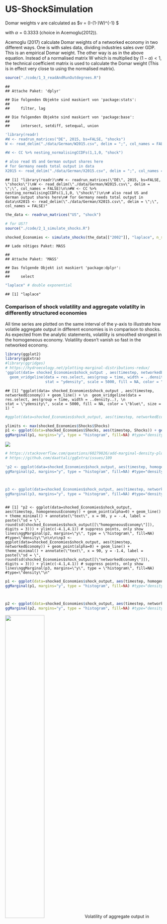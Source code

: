 US-ShockSimulation
================

Domar weights v are calculated as $v = (I-(1-)W)^{-1} $

with *α* = 0.3333 (choice in Acemoglu(2012)).

Acemoglu (2017) calculate Domar weights of a networked economy in two
different ways. One is with sales data, dividing industries sales over
GDP. This is an empirical Domar weight. The other way is as in the above
equation. Instead of a normalised matrix W which is multiplied by
(1 − *α*) &lt; 1, the technical coefficient matrix is used to calculate
the Domar weight (This is in effect very close to using the normalised
matrix).

``` r
source("./code/1_3_readAndRunOutdegrees.R")
```

    ## 
    ## Attache Paket: 'dplyr'

    ## Die folgenden Objekte sind maskiert von 'package:stats':
    ## 
    ##     filter, lag

    ## Die folgenden Objekte sind maskiert von 'package:base':
    ## 
    ##     intersect, setdiff, setequal, union

``` r
'library(readr)
#W <- readrun_matrices("DE", 2015, bs=FALSE, "shocks")
W <- read_delim("./data/German/W2015.csv", delim = ";", col_names = FALSE)

#W <- CC %>% nesting_normalisingCCDFs(1,1,0, "shock")

# also read US and German output shares here
# for Germany needs total output in data
X2015 <- read_delim("./data/German/X2015.csv", delim = ";", col_names = FALSE)'
```

    ## [1] "library(readr)\n#W <- readrun_matrices(\"DE\", 2015, bs=FALSE, \"shocks\")\nW <- read_delim(\"./data/German/W2015.csv\", delim = \";\", col_names = FALSE)\n\n#W <- CC %>% nesting_normalisingCCDFs(1,1,0, \"shock\")\n\n# also read US and German output shares here\n# for Germany needs total output in data\nX2015 <- read_delim(\"./data/German/X2015.csv\", delim = \";\", col_names = FALSE)"

``` r
the_data <- readrun_matrices("US", "shock")

# for US??
source("./code/2_1_simulate_shocks.R")

shocked_Economies <- simulate_shocks(the_data[["2002"]], "laplace", n_shocks = 10^4)
```

    ## Lade nötiges Paket: MASS

    ## 
    ## Attache Paket: 'MASS'

    ## Das folgende Objekt ist maskiert 'package:dplyr':
    ## 
    ##     select

``` r
"laplace" # double exponential
```

    ## [1] "laplace"

### Comparison of shock volatility and aggregate volatilty in differently structured economies

All time series are plotted on the same interval of the y-axis to
illustrate how volatile aggregate output in different economies is in
comparison to shocks. As expected from the analytic statements,
volatility is smoothed strongest in the homogeneous economy. Volatility
doesn’t vanish so fast in the networked economy.

``` r
library(ggplot2)
library(ggExtra)
#library(ggridges)
# https://hydroecology.net/plotting-marginal-distributions-redux/
'ggplot(data= shocked_Economies$shock_output , aes(timestep, networkedEconomy)) + geom_line() + 
  geom_vridgeline(data = res.select, aes(group = time, width = ..density..), 
                  stat = "ydensity", scale = 5000, fill = NA, color = "blue", size = 1) '
```

    ## [1] "ggplot(data= shocked_Economies$shock_output , aes(timestep, networkedEconomy)) + geom_line() + \n  geom_vridgeline(data = res.select, aes(group = time, width = ..density..), \n                  stat = \"ydensity\", scale = 5000, fill = NA, color = \"blue\", size = 1) "

``` r
#ggplot(data=shocked_Economies$shock_output, aes(timestep, networkedEconomy)) + geom_point() + geom_line()

ylimits <- max(shocked_Economies$Shocks$Shocks)
p1 <- ggplot(data=shocked_Economies$Shocks, aes(timestep, Shocks)) + geom_point(alpha=0) + geom_line() + theme_minimal() + annotate("text", x = length(shocked_Economies$Shocks$Shocks) * (1/4), y = -ylimits, label =  paste("sd = ", round(sd(shocked_Economies$Shocks[["Shocks"]]), digits = 3))) + ylim(c(-ylimits,ylimits)) # suppress points, only show lines
ggMarginal(p1, margins="y", type = "histogram", fill=NA) #type="density"
```

![](US-ShockSimulation_files/figure-gfm/shock-timeseries-1.png)<!-- -->

``` r
# https://stackoverflow.com/questions/60279826/add-marginal-density-plot-based-on-subset-of-plotted-data
# https://github.com/daattali/ggExtra/issues/109

'p2 <- ggplot(data=shocked_Economies$shock_output, aes(timestep, homogeneousEconomy)) + geom_point(alpha=0) + geom_line() + theme_minimal() + annotate("text", x = 90, y = -.4, label =  paste("sd = ", round(sd(shocked_Economies$shock_output[["homogeneousEconomy"]]), digits = 3))) + ylim(c(-4.1,4.1)) # suppress points, only show lines
ggMarginal(p2, margins="y", type = "histogram", fill=NA) #type="density"



p3 <- ggplot(data=shocked_Economies$shock_output, aes(timestep, networkedEconomy)) + geom_point(alpha=0) + geom_line() + theme_minimal() + annotate("text", x = 90, y = -1.4, label =  paste("sd = ", round(sd(shocked_Economies$shock_output[["networkedEconomy"]]), digits = 3))) + ylim(c(-4.1,4.1)) # suppress points, only show lines
ggMarginal(p3, margins="y", type = "histogram", fill=NA) #type="density"
'
```

    ## [1] "p2 <- ggplot(data=shocked_Economies$shock_output, aes(timestep, homogeneousEconomy)) + geom_point(alpha=0) + geom_line() + theme_minimal() + annotate(\"text\", x = 90, y = -.4, label =  paste(\"sd = \", round(sd(shocked_Economies$shock_output[[\"homogeneousEconomy\"]]), digits = 3))) + ylim(c(-4.1,4.1)) # suppress points, only show lines\nggMarginal(p2, margins=\"y\", type = \"histogram\", fill=NA) #type=\"density\"\n\n\n\np3 <- ggplot(data=shocked_Economies$shock_output, aes(timestep, networkedEconomy)) + geom_point(alpha=0) + geom_line() + theme_minimal() + annotate(\"text\", x = 90, y = -1.4, label =  paste(\"sd = \", round(sd(shocked_Economies$shock_output[[\"networkedEconomy\"]]), digits = 3))) + ylim(c(-4.1,4.1)) # suppress points, only show lines\nggMarginal(p3, margins=\"y\", type = \"histogram\", fill=NA) #type=\"density\"\n"

``` r
p1 <- ggplot(data=shocked_Economies$shock_output, aes(timestep, homogeneousEconomy)) + geom_point(alpha=0) + geom_line() + theme_minimal() + annotate("text", x = length(shocked_Economies$shock_output$timestep) * (1/6) , y = -ylimits*0.9, label =  paste("sd = ", round(sd(shocked_Economies$shock_output[["homogeneousEconomy"]]), digits = 3))) + ylim(c(-ylimits,ylimits)) # suppress points, only show lines
ggMarginal(p1, margins="y", type = "histogram", fill=NA) #type="density"



p2 <- ggplot(data=shocked_Economies$shock_output, aes(timestep, networkedEconomy)) + geom_point(alpha=0) + geom_line() + theme_minimal() + annotate("text", x = length(shocked_Economies$shock_output$timestep) * (1/6), y = -ylimits*0.9, label =  paste("sd = ", round(sd(shocked_Economies$shock_output[["networkedEconomy"]]), digits = 3))) + ylim(c(-ylimits,ylimits)) # suppress points, only show lines
ggMarginal(p2, margins="y", type = "histogram", fill=NA) #type="density"
```

<img src="US-ShockSimulation_files/figure-gfm/timeseries_AggOut_homogenousEconomy-1.png" width="50%" />
Volatility of aggregate output in networked economy has decreased
compared to shocks but is higher than in homogenous economy. Due to the
law of large numbers, the more disaggregated the economy gets
(n\_sectors –&gt; ∞) the lower should be the volatility. With more
sectors, the aggregate output time series will center narrower and
narrower around the mean.

``` r
p1 <- ggplot(data=shocked_Economies$shock_output, aes(timestep, networkedEconomy)) + geom_point(alpha=0) + geom_line() + theme_minimal() + annotate("text", x = length(shocked_Economies$shock_output$timestep) * (1/6), y = -ylimits*0.9, label =  paste("sd = ", round(sd(shocked_Economies$shock_output[["networkedEconomy"]]), digits = 3))) + ylim(c(-ylimits,ylimits)) # suppress points, only show lines
ggMarginal(p1, margins="y", type = "histogram", fill=NA) #type="density"
```

![](US-ShockSimulation_files/figure-gfm/timeseries_AggOut_networkedEconomy-1.png)<!-- -->

``` r
# https://stackoverflow.com/questions/60279826/add-marginal-density-plot-based-on-subset-of-plotted-data
# https://github.com/daattali/ggExtra/issues/109


# is it fat tailed? check CCDF
# QQ-plot
```

``` r
#-----
# CCDF
#-----

out_agg_sorted = sort(out_agg, decreasing = TRUE)
CCD = cumsum(out_agg_sorted)
prob = cumsum(1:n_shocks)
sum(out_agg)
plot(1:n_shocks, CCD)
plot(out_agg_sorted ,prob)
plot(log(out_agg_sorted), log(prob))

x = seq(from= -15, to = 15, length.out=1000)
CCDF_normal = sort(pnorm(x,mean(out_agg), sd(out_agg)), decreasing = TRUE)
plot(log(CCDF_normal),log(cumsum(1:1000)) , type = "l")
lines(log(CCDF_normal),log(cumsum(1:1000)))



# how does the tail of a normal cdf look like? plot also in picture
# https://stackoverflow.com/questions/59270647/how-to-plot-the-standard-normal-cdf-in-r
# https://stats.stackexchange.com/questions/26903/interpreting-the-difference-between-lognormal-and-power-law-distribution-networ
# https://demonstrations.wolfram.com/PowerLawTailsInLogNormalData/
# wolframalpha shrinks distribution further and further to tail

plot(pnorm(-5:10, mean=0, sd=4))
curve(pnorm, from = -5, to=2)
```

### Q-Q plots aggregate output US network economy and shocks

Why is aggregate output less normal distributed than shocks? Don’t
Acemoglu tell that normal shocks can not become fat tailed output? This
might be due to low shock sample size?

``` r
#fluctuations <- bind_cols(list(out_agg = out_agg, shocks = Shocks[1,]))

# * (1/shocked_Economies$euklidian_norm_v$networkedEconomy)
ggplot(data = shocked_Economies$shock_output, aes(sample=networkedEconomy* (1/shocked_Economies$euklidian_norm_v_tibble$networkedEconomy))) + geom_qq() + geom_qq_line() + theme_minimal() + ggtitle("networked") + xlab("") + ylab("")
ggplot(data = shocked_Economies$Shocks, aes(sample=Shocks)) + geom_qq() + geom_qq_line() + theme_minimal() + ggtitle("shocks") + xlab("") + ylab("")
```

<img src="US-ShockSimulation_files/figure-gfm/QQ-plot_networkedVSshocks-1.png" width="50%" /><img src="US-ShockSimulation_files/figure-gfm/QQ-plot_networkedVSshocks-2.png" width="50%" />

### Q-Q plots aggregate output homogenous economy and shocks

``` r
# *(1/shocked_Economies$euklidian_norm_v$homogeneousEconomy)
ggplot(data = shocked_Economies$shock_output, aes(sample=homogeneousEconomy*(1/shocked_Economies$euklidian_norm_v_tibble$homogeneousEconomy))) + geom_qq() + geom_qq_line() + theme_minimal() + ggtitle("homogeneous") + xlab("") + ylab("")
ggplot(data = shocked_Economies$Shocks, aes(sample=Shocks)) + geom_qq() + geom_qq_line() + theme_minimal() + ggtitle("shocks") + xlab("") + ylab("")
```

<img src="US-ShockSimulation_files/figure-gfm/QQ-plot_homogenousVSshocks-1.png" width="50%" /><img src="US-ShockSimulation_files/figure-gfm/QQ-plot_homogenousVSshocks-2.png" width="50%" />
